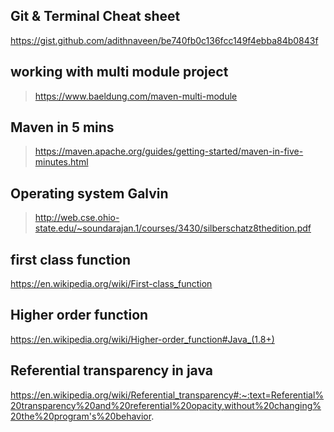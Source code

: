 ## Git & Terminal Cheat sheet 
https://gist.github.com/adithnaveen/be740fb0c136fcc149f4ebba84b0843f

## working with multi module project 

> https://www.baeldung.com/maven-multi-module

## Maven in 5 mins 
> https://maven.apache.org/guides/getting-started/maven-in-five-minutes.html


## Operating system Galvin 
> http://web.cse.ohio-state.edu/~soundarajan.1/courses/3430/silberschatz8thedition.pdf


## first class function 
https://en.wikipedia.org/wiki/First-class_function

## Higher order function 
https://en.wikipedia.org/wiki/Higher-order_function#Java_(1.8+)





## Referential transparency in java 

https://en.wikipedia.org/wiki/Referential_transparency#:~:text=Referential%20transparency%20and%20referential%20opacity,without%20changing%20the%20program's%20behavior.
